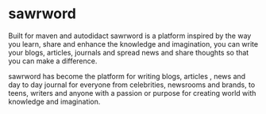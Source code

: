# sawrword
Built for maven and autodidact
sawrword is a platform inspired by the way you learn, share and enhance the knowledge and imagination, you can write your blogs, articles, journals and spread news and share thoughts so that you can make a difference.


sawrword has become the platform for writing blogs, articles , news and day to day journal for everyone from celebrities, newsrooms and brands, to teens, writers and anyone with a passion or purpose for creating world with knowledge and imagination.
